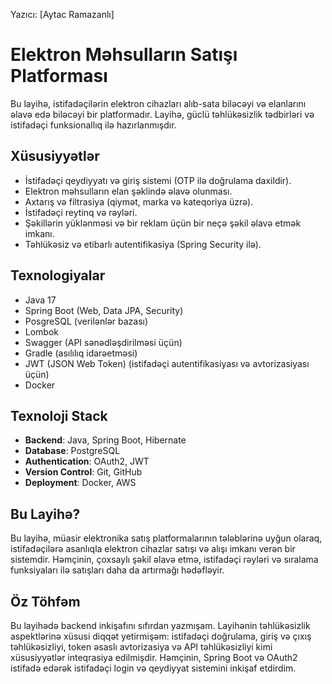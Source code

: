 Yazıcı: [Aytac Ramazanlı]
# Elektron Məhsulların Satışı Platforması

Bu layihə, istifadəçilərin elektron cihazları alıb-sata biləcəyi və elanlarını  əlavə edə biləcəyi bir platformadır.
Layihə, güclü təhlükəsizlik tədbirləri və istifadəçi  funksionallıq ilə hazırlanmışdır.

## Xüsusiyyətlər
- İstifadəçi qeydiyyatı və giriş sistemi (OTP ilə doğrulama daxildir).
- Elektron məhsulların elan şəklində əlavə olunması.
- Axtarış və filtrasiya (qiymət, marka və kateqoriya üzrə).
- İstifadəçi reytinq və rəyləri.
- Şəkillərin yüklənməsi və bir reklam üçün bir neçə şəkil əlavə etmək imkanı.
- Təhlükəsiz və etibarlı autentifikasiya (Spring Security ilə).
## Texnologiyalar
- Java 17
- Spring Boot (Web, Data JPA, Security)
- PosgreSQL (verilənlər bazası)
- Lombok 
- Swagger (API sənədləşdirilməsi üçün)
- Gradle (asılılıq idarəetməsi)
- JWT (JSON Web Token) (istifadəçi autentifikasiyası və avtorizasiyası üçün)
- Docker
  
## Texnoloji Stack
- **Backend**: Java, Spring Boot, Hibernate
- **Database**:  PostgreSQL
- **Authentication**: OAuth2, JWT
- **Version Control**: Git, GitHub
- **Deployment**: Docker, AWS
  
## Bu Layihə?
Bu layihə, müasir elektronika satış platformalarının tələblərinə uyğun olaraq, istifadəçilərə asanlıqla elektron cihazlar satışı və alışı imkanı verən bir sistemdir. 
Həmçinin, çoxsaylı şəkil əlavə etmə, istifadəçi rəyləri və sıralama funksiyaları ilə satışları daha da artırmağı hədəfləyir.

## Öz Töhfəm
Bu layihədə backend inkişafını sıfırdan yazmışam. Layihənin təhlükəsizlik aspektlərinə xüsusi diqqət yetirmişəm: 
istifadəçi doğrulama, giriş və çıxış təhlükəsizliyi, token əsaslı avtorizasiya və API təhlükəsizliyi kimi xüsusiyyətlər inteqrasiya edilmişdir.
Həmçinin, Spring Boot və OAuth2 istifadə edərək istifadəçi login və qeydiyyat sistemini inkişaf etdirdim.



